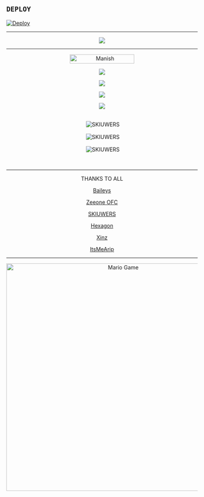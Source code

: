 ## ```DEPLOY```

[![Deploy](https://www.herokucdn.com/deploy/button.svg)](https://heroku.com/deploy?template=https://github.com/projectskiuwers/rip/)

-------

<p align="center">

  <img src="https://b.top4top.io/p_2082g2it21.jpg" />

</p>

------

<p align="center"> <a href="SKIUWERS"><img width="170px" height="24" src="https://komarev.com/ghpvc/?username=projectskiuwers&label=PROFILE%20VISITORS&color=green&style=flat-square" alt="Manish" /></a> </p>

<p align="center"> <a href="https://wa.me/+6287776101997"><img src="https://img.shields.io/badge/WhatsApp-25D366?style=for-the-badge&logo=whatsapp&logoColor=white " /></a>

<p align="center"> <a href="https://t.me/skiuwers"><img src="https://img.shields.io/badge/Telegram-%230088cc.svg?&style=for-the-badge&logo=telegram&logoColor=white" /></a><br>

  

<p align="center"> <a href="https://youtu.be/zZZPCZLY2sk"><img src="https://img.shields.io/badge/YouTube-skiuwers-ff0000?style=for-the-badge&logo=youtube&logoColor= ff0000&link=https://youtube.com/channel/UCy1HDX_AtOQqt1efnP4HseA" /></a>

<p align="center"> <a href="https://youtube.com/channel/UCy1HDX_AtOQqt1efnP4HseA"><img src="https://img.shields.io/youtube/channel/subscribers/UCy1HDX_AtOQqt1efnP4HseA?style=social" /></a><br>

<br>

<div align="center">

<p>&nbsp;<img align="center" src="https://github-readme-stats.vercel.app/api?username=projectskiuwers&show_icons=true&theme=nightowl" alt="SKIUWERS" /></p>

<p>&nbsp;<img align="center" src="https://github-readme-streak-stats.herokuapp.com/?user=projectskiuwers&theme=nightowl" alt="SKIUWERS" /></p>

<p>&nbsp;<img align="center" src="https://github-readme-stats.vercel.app/api/top-langs/?username=projectskiuwers&theme=algolia&layout=compact&langs_count=10&hide_border=true&show_icons=true" alt="SKIUWERS"/></p><br> 

------
THANKS TO ALL

[Baileys](https://github.com/adiwajshing/Baileys)

[Zeeone OFC](https://github.com/zeeoneofc)

[SKIUWERS](https://github.com/skiuwers)

[Hexagon](https://github.com/Hexagonz)
  
[Xinz](https://github.com/Xinz-Team)
  
[ItsMeArip](https://projectskiuwers.github.io/ItsMeArip)

 ------

<img src="https://github.com/TheDudeThatCode/TheDudeThatCode/blob/master/Assets/Mario_Gameplay.gif" alt="Mario Game" width="600" />
